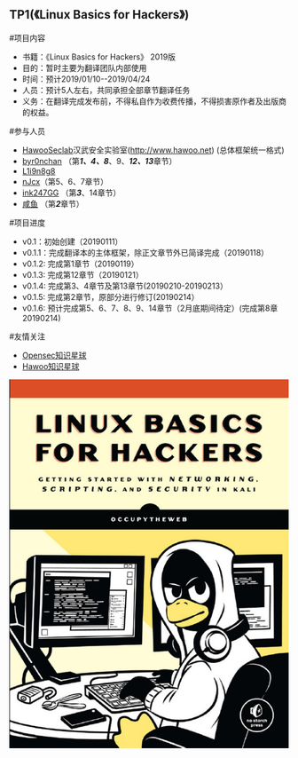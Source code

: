 ## TP1(《Linux Basics for Hackers》)
#项目内容 
- 书籍：《Linux Basics for Hackers》 2019版
- 目的：暂时主要为翻译团队内部使用
- 时间：预计2019/01/10--2019/04/24
- 人员：预计5人左右，共同承担全部章节翻译任务
- 义务：在翻译完成发布前，不得私自作为收费传播，不得损害原作者及出版商的权益。

#参与人员
- [HawooSeclab](https://github.com/hawoosec)汉武安全实验室(http://www.hawoo.net) (总体框架统一格式)
- [byr0nchan](https://github.com/byr0nchan) （第***1、4、8***、9、***12、13***章节）
- [L1i9n8g8](https://github.com/L1i9n8g8)
- [nJcx](https://github.com/nJcx)（第5、6、7章节）
- [ink247GG](https://github.com/ink247GG) （第***3***、14章节）
- [咸鱼]() （第***2***章节）

#项目进度 
- v0.1：初始创建（20190111）
- v0.1.1：完成翻译本的主体框架，除正文章节外已简译完成（20190118）
- v0.1.2: 完成第1章节（20190119）
- v0.1.3: 完成第12章节（20190121）
- v0.1.4: 完成第3、4章节及第13章节(20190210-20190213）
- v0.1.5: 完成第2章节，原部分进行修订(20190214）
- v0.1.6: 预计完成第5、6、7、8、9、14章节（2月底期间待定）(完成第8章20190214)


#友情关注 
- [Opensec知识星球](https://t.zsxq.com/vrvjAuN)
- [Hawoo知识星球](https://t.zsxq.com/2bQvFYJ)

![](./Book_name.jpg)
